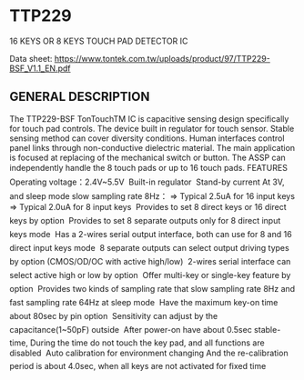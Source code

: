 # TTP229
16 KEYS OR 8 KEYS TOUCH PAD DETECTOR IC


Data sheet: https://www.tontek.com.tw/uploads/product/97/TTP229-BSF_V1.1_EN.pdf

## GENERAL DESCRIPTION

The TTP229-BSF TonTouchTM IC is capacitive sensing design specifically for touch pad controls.
The device built in regulator for touch sensor. Stable sensing method can cover diversity conditions.
Human interfaces control panel links through non-conductive dielectric material. The main application
is focused at replacing of the mechanical switch or button. The ASSP can independently handle the 8
touch pads or up to 16 touch pads.
FEATURES
 Operating voltage：2.4V~5.5V
 Built-in regulator
 Stand-by current
At 3V, and sleep mode slow sampling rate 8Hz：
=> Typical 2.5uA for 16 input keys
=> Typical 2.0uA for 8 input keys
 Provides to set 8 direct keys or 16 direct keys by option
 Provides to set 8 separate outputs only for 8 direct input keys mode
 Has a 2-wires serial output interface, both can use for 8 and 16 direct input keys mode
 8 separate outputs can select output driving types by option
(CMOS/OD/OC with active high/low)
 2-wires serial interface can select active high or low by option
 Offer multi-key or single-key feature by option
 Provides two kinds of sampling rate that slow sampling rate 8Hz
and fast sampling rate 64Hz at sleep mode
 Have the maximum key-on time about 80sec by pin option
 Sensitivity can adjust by the capacitance(1~50pF) outside
 After power-on have about 0.5sec stable-time,
During the time do not touch the key pad, and all functions are disabled
 Auto calibration for environment changing
And the re-calibration period is about 4.0sec, when all keys are not activated for fixed time 
